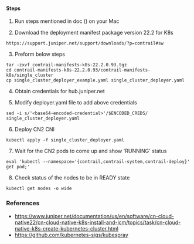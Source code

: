 #### Steps

1. Run steps mentioned in doc () on your Mac

2. Download the deployment manifest package version 22.2 for K8s 
```
https://support.juniper.net/support/downloads/?p=contrail#sw
```

3. Preform below steps
```
tar -zxvf contrail-manifests-k8s-22.2.0.93.tgz
cd contrail-manifests-k8s-22.2.0.93/contrail-manifests-k8s/single_cluster
cp single_cluster_deployer_example.yaml single_cluster_deployer.yaml
```

4. Obtain credentials for hub.juniper.net 

5. Modify deployer.yaml file to add above credentials
```
sed -i s/'<base64-encoded-credential>'/$ENCODED_CREDS/ single_cluster_deployer.yaml
```

6. Deploy CN2 CNI
```
kubectl apply -f single_cluster_deployer.yaml
```

7. Wait for the CN2 pods to come up and show 'RUNNING' status
```
eval 'kubectl --namespace='{contrail,contrail-system,contrail-deploy}' get pod;'
```

8. Check status of the nodes to be in READY state
```
kubectl get nodes -o wide
```

### References
* https://www.juniper.net/documentation/us/en/software/cn-cloud-native22/cn-cloud-native-k8s-install-and-lcm/topics/task/cn-cloud-native-k8s-create-kubernetes-cluster.html
* https://github.com/kubernetes-sigs/kubespray
